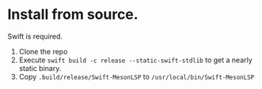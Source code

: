 # Install from source.
Swift is required.

1. Clone the repo
2. Execute `swift build -c release --static-swift-stdlib` to get a nearly static binary.
3. Copy `.build/release/Swift-MesonLSP` to `/usr/local/bin/Swift-MesonLSP`


